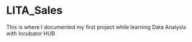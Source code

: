 # LITA_Sales
This is where I documented my first project while learning Data Analysis with Incubator HUB
